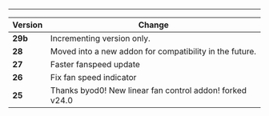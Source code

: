 ---

| Version | Change                                                   |
| ------- | -------------------------------------------------------- |
| **29b** | Incrementing version only.                               |
| **28**  | Moved into a new addon for compatibility in the future.  |
| **27**  | Faster fanspeed update                                   |
| **26**  | Fix fan speed indicator                                  |
| **25**  | Thanks byod0! New linear fan control addon! forked v24.0 |
